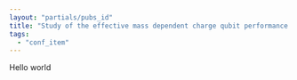 ```yaml
---
layout: "partials/pubs_id"
title: "Study of the effective mass dependent charge qubit performance in double quantum dot channel nanowire FETs"
tags:
  - "conf_item"
---
```


Hello world